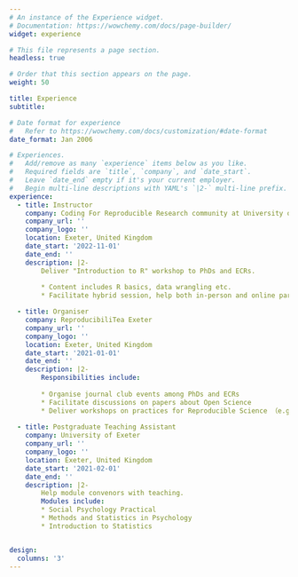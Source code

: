 ```yaml
---
# An instance of the Experience widget.
# Documentation: https://wowchemy.com/docs/page-builder/
widget: experience

# This file represents a page section.
headless: true

# Order that this section appears on the page.
weight: 50

title: Experience
subtitle:

# Date format for experience
#   Refer to https://wowchemy.com/docs/customization/#date-format
date_format: Jan 2006

# Experiences.
#   Add/remove as many `experience` items below as you like.
#   Required fields are `title`, `company`, and `date_start`.
#   Leave `date_end` empty if it's your current employer.
#   Begin multi-line descriptions with YAML's `|2-` multi-line prefix.
experience:
  - title: Instructor
    company: Coding For Reproducible Research community at University of Exeter
    company_url: ''
    company_logo: ''
    location: Exeter, United Kingdom
    date_start: '2022-11-01'
    date_end: ''
    description: |2-
        Deliver "Introduction to R" workshop to PhDs and ECRs.
        
        * Content includes R basics, data wrangling etc.
        * Facilitate hybrid session, help both in-person and online participants.      

  - title: Organiser
    company: ReproducibiliTea Exeter
    company_url: ''
    company_logo: ''
    location: Exeter, United Kingdom
    date_start: '2021-01-01'
    date_end: ''
    description: |2-
        Responsibilities include:
        
        * Organise journal club events among PhDs and ECRs
        * Facilitate discussions on papers about Open Science
        * Deliver workshops on practices for Reproducible Science （e.g., pre-registration)        
          
  - title: Postgraduate Teaching Assistant
    company: University of Exeter
    company_url: ''
    company_logo: ''
    location: Exeter, United Kingdom
    date_start: '2021-02-01'
    date_end: ''
    description: |2-
        Help module convenors with teaching. 
        Modules include: 
        * Social Psychology Practical
        * Methods and Statistics in Psychology
        * Introduction to Statistics


design:
  columns: '3'
---
```

